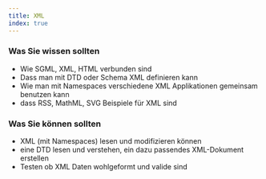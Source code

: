 ```yaml
--- 
title: XML
index: true
---
```


### Was Sie wissen sollten

* Wie SGML, XML, HTML verbunden sind
* Dass man mit DTD oder Schema XML definieren kann
* Wie man mit Namespaces verschiedene XML Applikationen gemeinsam benutzen kann
* dass RSS, MathML, SVG Beispiele für XML sind

### Was Sie können sollten
* XML (mit Namespaces) lesen und modifizieren können
* eine DTD lesen und verstehen, ein dazu passendes XML-Dokument erstellen
* Testen ob XML Daten wohlgeformt und valide sind

